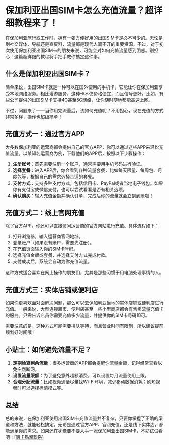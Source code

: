 # 保加利亚出国SIM卡怎么充值流量？超详细教程来了！

在保加利亚旅行或工作时，拥有一张方便好用的出国SIM卡是必不可少的。无论是刷社交媒体、导航还是查资料，流量都是现代人离不开的重要资源。不过，对于初次使用保加利亚出国SIM卡的朋友来说，可能会对如何充值流量感到困惑。别担心！这篇超详细的教程将手把手教你搞定这件事。

## 什么是保加利亚出国SIM卡？

简单来说，出国SIM卡就是一种可以在国外使用的手机卡，它能让你在保加利亚享受本地网络服务。相比漫游服务，这种卡不仅价格便宜，而且信号更好。比如，有些公司提供的出国SIM卡支持4G甚至5G网络，让你随时随地都能高速上网。

不过，问题来了——当你用完流量后，该如何充值呢？不用担心，现在充值的方式非常多样，操作也超级简单！

## 充值方式一：通过官方APP

大多数保加利亚的运营商都会提供自己的官方APP，你可以通过这些APP来轻松充值流量。以某知名运营商为例，下载他们的APP后，按照以下步骤操作：

1. **注册账号**：首先需要注册一个账户，通常需要用手机号码进行验证。
2. **选择套餐**：进入APP后，你会看到各种流量套餐，比如每天限量、每周包、月度包等，根据自己的需求选择合适的套餐。
3. **支付方式**：支持多种支付方式，包括信用卡、PayPal或者当地电子钱包。如果你有支付宝或微信支付，也可以尝试看看是否有相关选项。
4. **确认购买**：输入充值金额并确认订单，完成后你的流量就会立刻到账啦！

## 充值方式二：线上官网充值

除了官方APP，你还可以直接访问运营商的官方网站进行充值。具体流程如下：

1. 打开浏览器，输入运营商官网地址。
2. 登录账户（如果没有账户，需要先注册）。
3. 在充值页面输入你的SIM卡号码。
4. 选择充值金额或套餐，并选择支付方式完成付款。
5. 支付成功后，系统会自动为你充值流量。

这种方式适合喜欢在网上操作的朋友们，尤其是那些习惯于用电脑处理事情的人。

## 充值方式三：实体店铺或便利店

如果你更喜欢面对面解决问题，那么可以去保加利亚当地的实体店铺或便利店进行充值。一般来说，大型连锁超市、便利店甚至一些小型商店都会有售卖流量充值卡的服务。只需告诉店员你需要充值多少流量，并提供你的SIM卡号码即可。

需要注意的是，这种方式可能需要排队等待，而且营业时间有限制，所以建议提前规划好时间哦！

## 小贴士：如何避免流量不足？

1. **定期检查剩余流量**：很多运营商的APP都会提醒你流量余额，记得经常查看以免突然断网。
2. **设置流量限额**：为了避免意外超额消费，可以设置每月流量使用上限。
3. **合理分配流量**：比如视频通话尽量找Wi-Fi环境，减少移动数据消耗；刷短视频时可以选择标清模式等。

## 总结

总的来说，在保加利亚使用出国SIM卡充值流量并不复杂，只要你掌握了正确的渠道和方法，就能轻松搞定。无论是通过官方APP、官网充值，还是线下实体店，都能满足你的需求。如果还在犹豫要不要入手一张保加利亚出国SIM卡，不妨试试看吧！[[購卡點擊聯系](https://t.me/s/esim1088)]